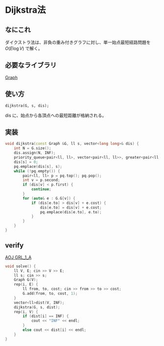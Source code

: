 # Dijkstra法

## なにこれ
ダイクストラ法は、非負の重み付きグラフに対し、単一始点最短経路問題を $O(E \log V)$ で解く。

## 必要なライブラリ
[Graph](https://oxojo.github.io/Oxojo-Library/Graph/Graph)

## 使い方
```
dijkstra(G, s, dis);
```
dis に、始点から各頂点への最短距離が格納される。

## 実装
```cpp
void dijkstra(const Graph &G, ll s, vector<long long>& dis) {
    int N = G.size();
    dis.assign(N, INF);
    priority_queue<pair<ll, ll>, vector<pair<ll, ll>>, greater<pair<ll, ll>>> pq;
    dis[s] = 0;
    pq.emplace(dis[s], s);
    while (!pq.empty()) {
        pair<ll, ll> p = pq.top(); pq.pop();
        int v = p.second;
        if (dis[v] < p.first) {
            continue;
        }
        for (auto& e : G.G[v]) {
            if (dis[e.to] > dis[v] + e.cost) {
                dis[e.to] = dis[v] + e.cost;
                pq.emplace(dis[e.to], e.to);
            }
        }
    }
}
```

## verify
[AOJ GRL_1_A](https://onlinejudge.u-aizu.ac.jp/courses/library/5/GRL/1/GRL_1_A)
```cpp
void solve() {
	ll V, E; cin >> V >> E;
	ll s; cin >> s;
	Graph G(V);
	rep(i, E) {
		ll from, to, cost; cin >> from >> to >> cost;
		G.add(from, to, cost, 1);
	}
	vector<ll>dist(V, INF);
	dijkstra(G, s, dist);
	rep(i, V) {
		if (dist[i] == INF) {
			cout << "INF" << endl;
		}
		else cout << dist[i] << endl;
	}
}
```
